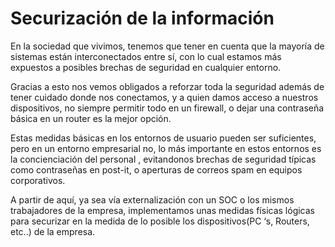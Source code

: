 # Securización de la información

<p>En la sociedad que vivimos, tenemos que tener en cuenta que la mayoría de sistemas están interconectados entre sí, con lo cual estamos más expuestos a posibles brechas de seguridad en cualquier entorno.</p>

<p>Gracias a esto nos vemos obligados a  reforzar   toda la seguridad además de tener cuidado  donde nos conectamos, y a quien damos acceso a nuestros dispositivos, no siempre permitir todo en un firewall, o dejar una contraseña básica en un router es la mejor opción.</p>

<p>Estas medidas  básicas en los entornos de usuario pueden ser suficientes, pero en un entorno empresarial  no,  lo más importante  en estos  entornos es la concienciación del personal , evitandonos  brechas de seguridad típicas como contraseñas en  post-it, o aperturas de correos spam en equipos corporativos.</p>

<p>A partir de aquí, ya sea vía externalización con un SOC o  los mismos trabajadores de la empresa, implementamos unas medidas físicas lógicas para  securizar en  la medida de lo posible los dispositivos(PC ‘s, Routers, etc..) de la empresa.</p>

